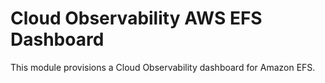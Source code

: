 # Cloud Observability AWS EFS Dashboard

This module provisions a Cloud Observability dashboard for Amazon EFS.
